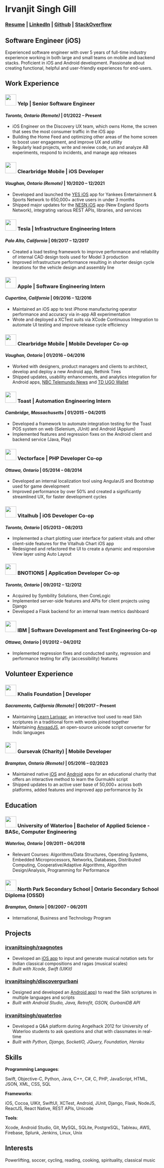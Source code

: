 # Irvanjit Singh Gill

### [Resume](https://irvanjit.com/Resume_IrvanjitGill.pdf) | [LinkedIn](https://linkedin.com/in/irvanjitsingh) | [Github](https://github.com/irvanjitsingh) | [StackOverflow](https://stackoverflow.com/users/1227011/irvanjitsingh)

## Software Engineer (iOS)
Experienced software engineer with over 5 years of full-time industry experience working in both large and small teams on mobile and backend stacks. Proficient in iOS and Android development. Passionate about creating functional, helpful and user-friendly experiences for end-users.

## Work Experience

### <img src="https://pbs.twimg.com/profile_images/1424453349122875398/fF_IYutR_400x400.png" width="36"> **Yelp** | Senior Software Engineer
#### *Toronto, Ontario (Remote)* | 01/2022 – Present
- iOS Engineer on the Discovery UX team, which owns Home, the screen that sees the most consumer traffic in the iOS app
- Building the Home Feed and optimizing other areas of the home screen to boost user engagement, and improve UX and utility
- Regularly lead projects, write and review code, run and analyze AB experiments, respond to incidents, and manage app releases

### <img src="https://pbs.twimg.com/profile_images/1506657312978657289/MWuGe6ar_400x400.jpg" width="36"> **Clearbridge Mobile** | iOS Developer
#### *Vaughan, Ontario (Remote)* | 10/2020 – 12/2021
- Developed and launched the [YES iOS](https://apps.apple.com/us/app/yes-network/id1543948562) app for Yankees Entertainment & Sports Network to 650,000+ active users in under 3 months
- Shipped major updates for the [NESN iOS](https://apps.apple.com/us/app/nesn-360/id1218490839) app (New England Sports Network), integrating various REST APIs, libraries, and services

### <img src="https://pbs.twimg.com/profile_images/1337607516008501250/6Ggc4S5n_400x400.png" width="36"> **Tesla** | Infrastructure Engineering Intern
#### *Palo Alto, California* | 09/2017 – 12/2017
- Created a load testing framework to improve performance and reliability of internal CAD design tools used for Model 3 production
- Improved infrastructure performance resulting in shorter design cycle iterations for the vehicle design and assembly line

### <img src="https://pbs.twimg.com/profile_images/1717013664954499072/2dcJ0Unw_400x400.png" width="36"> **Apple** | Software Engineering Intern
#### *Cupertino, California* | 09/2016 – 12/2016
- Maintained an iOS app to test iPhone manufacturing operator performance and accuracy via in-app AB experimentation
- Wrote and deployed a XCTest suits via XCode Continuous Integration to automate UI testing and improve release cycle efficiency

### <img src="https://pbs.twimg.com/profile_images/1506657312978657289/MWuGe6ar_400x400.jpg" width="36"> **Clearbridge Mobile** | Mobile Developer Co-op
#### *Vaughan, Ontario* | 01/2016 – 04/2016
- Worked with designers, product managers and clients to architect, develop and deploy a new Android app, Rethink Tires
- Shipped updates, usability enhancements, and analytics integration for Android apps, [NBC Telemundo News](https://play.google.com/store/apps/details?id=com.nbcuni.telemundo.noticiastelemundo) and [TD UGO Wallet](https://play.google.com/store/apps/details?id=com.ugo.mobilewallet)

### <img src="https://pbs.twimg.com/profile_images/596760009930846208/UwnEH7kc_400x400.png" width="36"> **Toast** | Automation Engineering Intern
#### *Cambridge, Massachusetts* | 01/2015 – 04/2015
- Developed a framework to automate integration testing for the Toast POS system on web (Selenium, JUnit) and Android (Appium)
- Implemented features and regression fixes on the Android client and backend service (Java, Play)

### <img src="https://images.crunchbase.com/image/upload/c_lpad,h_170,w_170,f_auto,b_white,q_auto:eco,dpr_1/cnjdboltxrybzb5iwyqm" width="36"> **Vectorface** | PHP Developer Co-op
#### *Ottawa, Ontario* | 05/2014 – 08/2014
- Developed an internal localization tool using AngularJS and Bootstrap used for game development 
- Improved performance by over 50% and created a significantly streamlined UX, for faster development cycles 


### <img src="https://pbs.twimg.com/profile_images/1544741004313387008/uxNm23Kn_400x400.jpg" width="36"> **Vitalhub** | iOS Developer Co-op
#### *Toronto, Ontario* | 05/2013 – 08/2013
- Implemented a chart plotting user interface for patient vitals and other client-side features for the Vitalhub Chart iOS app
- Redesigned and refactored the UI to create a dynamic and responsive View layer using Auto Layout

### <img src="https://images.crunchbase.com/image/upload/c_lpad,h_170,w_170,f_auto,b_white,q_auto:eco,dpr_1/v1397189270/ff9b34976c1675bc0c1a5b13b9b35a53.png" width="36"> **BNOTIONS** | Application Developer Co-op
#### *Toronto, Ontario* | 09/2012 – 12/2012
- Acquired by Symbility Solutions, then CoreLogic
- Implemented server-side features and APIs for client projects using Django 
- Developed a Flask backend for an internal team metrics dashboard 

### <img src="https://pbs.twimg.com/profile_images/1677090954350583811/Xy93qVY4_400x400.jpg" width="36"> **IBM** | Software Development and Test Engineering Co-op
#### *Ottawa, Ontario* | 01/2012 – 04/2012
- Implemented regression fixes and conducted sanity, regression and performance testing for a11y (accessibility) features

## Volunteer Experience

### <img src="https://pbs.twimg.com/profile_images/532670656958062593/1ni5YUwj_400x400.jpeg" width="36"> **Khalis Foundation** | Developer
#### *Sacramento, California (Remote)* | 09/2017 – Present
- Maintaining [Learn Larivaar](https://github.com/KhalisFoundation/learn-larivaar), an interactive tool used to read Sikh scriptures in a traditional form with words joined together
- Maintaining [AnvaadJS](https://github.com/KhalisFoundation/anvaad-js), an open-source unicode script converter for Indic languages

### <img src="https://pbs.twimg.com/profile_images/1350839805022777345/MGkUHL2o_400x400.jpg" width="36"> **Gursevak (Charity)** | Mobile Developer
#### *Brampton, Ontario (Remote)* | 05/2016 – 02/2023
- Maintained native [iOS](https://apps.apple.com/us/app/learn-shudh-gurbani/id937224618) and [Android](https://play.google.com/store/apps/details?id=com.gurbani.unlimited) apps for an educational charity that offers an interactive method to learn the Gurmukhi script
- Shipped updates to an active user base of 50,000+ across both platforms, added features and improved app performance by 3x

## Education

### <img src="https://pbs.twimg.com/profile_images/941006874844864512/F2Dh2wxC_400x400.jpg" width="36"> **University of Waterloo**  | Bachelor of Applied Science - BASc, Computer Engineering
#### *Waterloo, Ontario* | 09/2011 – 04/2018
- Relevant Courses: Algorithms/Data Structures, Operating Systems, Embedded Microprocessors, Networks, Databases, Distributed Computing, Cooperative/Adaptive Algorithms, Algorithm Design/Analysis, Programming for Performance

### <img src="https://pbs.twimg.com/profile_images/665225941057036288/xXpVpaZ__400x400.png" width="36"> **North Park Secondary School**  | Ontario Secondary School Diploma (OSSD)
#### *Brampton, Ontario* | 09/2007 – 06/2011
- International, Business and Technology Program

## Projects

### [**irvanjitsingh/raagnotes**](https://github.com/irvanjitsingh/raagnotes)
- Developed an [iOS app](https://apps.apple.com/app/raag-notes/id1451254635) to input and generate musical notation sets for Indian classical compositions and ragas (musical scales)
- *Built with Xcode, Swift (UIKit)*

### [**irvanjitsingh/discovergurbani**](https://github.com/irvanjitsingh/discovergurbani)
- Designed and developed an [Android app](https://play.google.com/store/apps/details?id=com.irvanjit.discovergurbani)) to read the Sikh scriptures in multiple languages and scripts
- *Built with Android Studio, Java, Retrofit, GSON, GurbaniDB API*

### [**irvanjitsingh/quaterloo**](https://github.com/irvanjitsingh/quaterloo)
- Developed a Q&A platform during Angelhack 2012 for University of Waterloo students to ask questions and chat with classmates in real-time
- *Built with Python, Django, SocketIO, JQuery, Foundation, Heroku*

## Skills

**Programming Languages**:

Swift, Objective-C, Python, Java, C++, C#, C, PHP, JavaScript, HTML, JSON, XML, CSS, SQL

**Frameworks**:

iOS, Cocoa, UIKit, SwiftUI, XCTest, Android, JUnit, Django, Flask, NodeJS, ReactJS, React Native, REST APIs, Unicode

**Tools**:

Xcode, Android Studio, Git, MySQL, SQLite, PostgreSQL, Tableau, AWS, Firebase, Splunk, Jenkins, Linux, Unix

## Interests

Powerlifting, soccer, cycling, reading, cooking, spirituality, classical music
